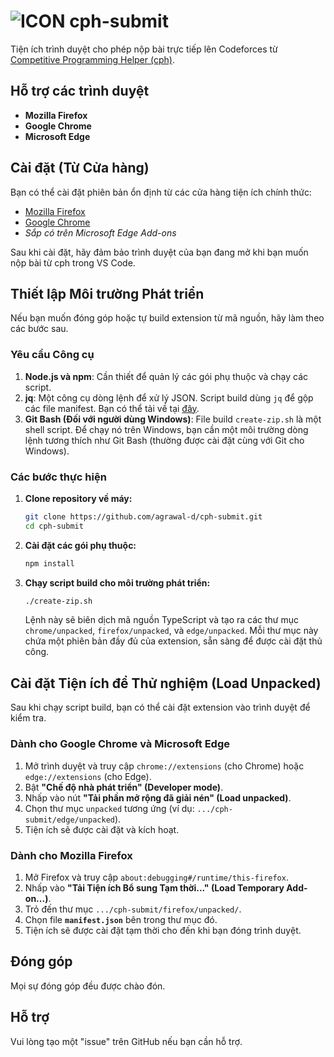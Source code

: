 # ![ICON](icon-48.png) cph-submit

Tiện ích trình duyệt cho phép nộp bài trực tiếp lên Codeforces từ [Competitive Programming Helper (cph)](https://github.com/agrawal-d/cph).

## Hỗ trợ các trình duyệt

-   **Mozilla Firefox**
-   **Google Chrome**
-   **Microsoft Edge**

## Cài đặt (Từ Cửa hàng)

Bạn có thể cài đặt phiên bản ổn định từ các cửa hàng tiện ích chính thức:

-   [Mozilla Firefox](https://addons.mozilla.org/en-US/firefox/addon/cph-submit/)
-   [Google Chrome](https://chromewebstore.google.com/detail/cph-submit/ekplnobooikgpdbobcciehbhcmlklgnc)
-   *Sắp có trên Microsoft Edge Add-ons*

Sau khi cài đặt, hãy đảm bảo trình duyệt của bạn đang mở khi bạn muốn nộp bài từ cph trong VS Code.

## Thiết lập Môi trường Phát triển

Nếu bạn muốn đóng góp hoặc tự build extension từ mã nguồn, hãy làm theo các bước sau.

### Yêu cầu Công cụ

1.  **Node.js và npm**: Cần thiết để quản lý các gói phụ thuộc và chạy các script.
2.  **jq**: Một công cụ dòng lệnh để xử lý JSON. Script build dùng `jq` để gộp các file manifest. Bạn có thể tải về tại [đây](https://jqlang.github.io/jq/download/).
3.  **Git Bash (Đối với người dùng Windows)**: File build `create-zip.sh` là một shell script. Để chạy nó trên Windows, bạn cần một môi trường dòng lệnh tương thích như Git Bash (thường được cài đặt cùng với Git cho Windows).

### Các bước thực hiện

1.  **Clone repository về máy:**
    ```bash
    git clone https://github.com/agrawal-d/cph-submit.git
    cd cph-submit
    ```

2.  **Cài đặt các gói phụ thuộc:**
    ```bash
    npm install
    ```

3.  **Chạy script build cho môi trường phát triển:**
    ```bash
    ./create-zip.sh
    ```
    Lệnh này sẽ biên dịch mã nguồn TypeScript và tạo ra các thư mục `chrome/unpacked`, `firefox/unpacked`, và `edge/unpacked`. Mỗi thư mục này chứa một phiên bản đầy đủ của extension, sẵn sàng để được cài đặt thủ công.

## Cài đặt Tiện ích để Thử nghiệm (Load Unpacked)

Sau khi chạy script build, bạn có thể cài đặt extension vào trình duyệt để kiểm tra.

### Dành cho Google Chrome và Microsoft Edge

1.  Mở trình duyệt và truy cập `chrome://extensions` (cho Chrome) hoặc `edge://extensions` (cho Edge).
2.  Bật **"Chế độ nhà phát triển" (Developer mode)**.
3.  Nhấp vào nút **"Tải phần mở rộng đã giải nén" (Load unpacked)**.
4.  Chọn thư mục `unpacked` tương ứng (ví dụ: `.../cph-submit/edge/unpacked`).
5.  Tiện ích sẽ được cài đặt và kích hoạt.

### Dành cho Mozilla Firefox

1.  Mở Firefox và truy cập `about:debugging#/runtime/this-firefox`.
2.  Nhấp vào **"Tải Tiện ích Bổ sung Tạm thời..." (Load Temporary Add-on...)**.
3.  Trỏ đến thư mục `.../cph-submit/firefox/unpacked/`.
4.  Chọn file **`manifest.json`** bên trong thư mục đó.
5.  Tiện ích sẽ được cài đặt tạm thời cho đến khi bạn đóng trình duyệt.

## Đóng góp

Mọi sự đóng góp đều được chào đón.

## Hỗ trợ

Vui lòng tạo một "issue" trên GitHub nếu bạn cần hỗ trợ.
